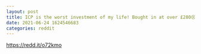 ```yaml
--- 
layout: post 
title: ICP is the worst investment of my life! Bought in at over £280😢 
date: 2021-06-24 1624546683 
categories: reddit 
--- 
```

https://redd.it/o72kmo